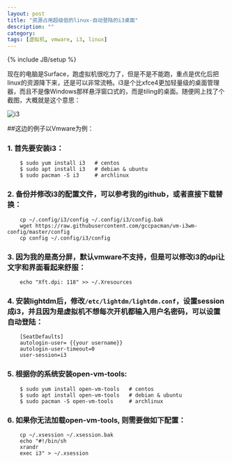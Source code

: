 ```yaml
---
layout: post
title: "资源占用超级低的linux-自动登陆的i3桌面"
description: ""
category: 
tags: [虚拟机, vmware, i3, linux]
---
```

{% include JB/setup %}


现在的电脑是Surface，跑虚拟机很吃力了，但是不是不能跑，重点是优化后把linux的资源降下来，还是可以非常流畅。i3是个比xfce4更加轻量级的桌面管理器，而且不是像Windows那样悬浮窗口式的，而是tiling的桌面。随便网上找了个截图，大概就是这个意思：

![i3](https://i3wm.org/screenshots/i3-1.png)

##这边的例子以Vmware为例：

### 1. 首先要安装i3：

```
    $ sudo yum install i3   # centos
    $ sudo apt install i3   # debian & ubuntu
    $ sudo pacman -S i3     # archlinux
```

### 2. 备份并修改i3的配置文件，可以参考我的github，或者直接下载替换：

```
    cp ~/.config/i3/config ~/.config/i3/config.bak
    wget https://raw.githubusercontent.com/gccpacman/vm-i3wm-config/master/config
    cp config ~/.config/i3/config
```


### 3. 因为我的是高分屏，默认vmware不支持，但是可以修改i3的dpi让文字和界面看起来舒服：

```
    echo "Xft.dpi: 118" >> ~/.Xresources
```

### 4. 安装lightdm后，修改`/etc/lightdm/lightdm.conf`，设置session成i3，并且因为是虚拟机不想每次开机都输入用户名密码，可以设置自动登陆：

```
    [SeatDefaults]
    autologin-user= {{your username}}
    autologin-user-timeout=0
    user-session=i3
```


### 5. 根据你的系统安装open-vm-tools:

```    
    $ sudo yum install open-vm-tools   # centos
    $ sudo apt install open-vm-tools   # debian & ubuntu
    $ sudo pacman -S open-vm-tools     # archlinux

```
### 6. 如果你无法加载open-vm-tools, 则需要做如下配置：

```
    cp ~/.xsession ~/.xsession.bak
    echo "#!/bin/sh
    xrandr
    exec i3" > ~/.xsession
```
